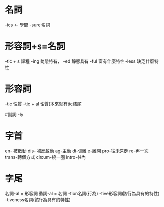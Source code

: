 # 名詞
-ics <- 學問
-sure 名詞

# 形容詞+s=名詞
-tic + s 課程
-ing 動態特有，
-ed  靜態具有
-ful 富有什麼特性
-less 缺乏什麼特性

# 形容詞
-tic 性質
-tic + al 性質(本來就有tic結尾)

#副詞
-ly

# 字首
en- 被啟動
dis- 被反啟動
ag-主動
di-偏離
e-離開
pro-往未來走
re-再一次
trans-轉個方式
circum-繞一圈
intro-往內
# 字尾
名詞-al = 形容詞
動詞-al = 名詞
-tion名詞(行為)
-tive形容詞(該行為具有的特性)
-tiveness名詞(該行為具有的特性)